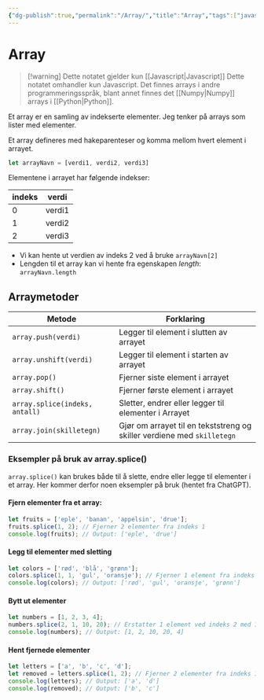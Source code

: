 ```yaml
---
{"dg-publish":true,"permalink":"/Array/","title":"Array","tags":["javascript","it1"]}
---
```



# Array
>[!warning] Dette notatet gjelder kun [[Javascript\|Javascript]]
>Dette notatet omhandler kun Javascript. Det finnes arrays i andre programmeringsspråk, blant annet finnes det [[Numpy\|Numpy]] arrays i [[Python\|Python]].

Et array er en samling av indekserte elementer. Jeg tenker på arrays som lister med elementer.

Et array defineres med hakeparenteser og komma mellom hvert element i arrayet.

```js
let arrayNavn = [verdi1, verdi2, verdi3]
```

Elementene i arrayet har følgende indekser:

| indeks | verdi |
| ---- | ---- |
| 0 | verdi1 |
| 1 | verdi2 |
| 2 | verdi3 |

* Vi kan hente ut verdien av indeks 2 ved å bruke `arrayNavn[2]`
* Lengden til et array kan vi hente fra egenskapen *length*: `arrayNavn.length`

## Arraymetoder

| Metode | Forklaring |
| ---- | ---- |
| `array.push(verdi)` | Legger til element i slutten av arrayet |
| `array.unshift(verdi)` | Legger til element i starten av arrayet |
| `array.pop()` | Fjerner siste element i arrayet |
| `array.shift()` | Fjerner første element i arrayet |
| `array.splice(indeks, antall)` | Sletter, endrer eller legger til elementer i Arrayet |
| `array.join(skilletegn)` | Gjør om arrayet til en tekststreng og skiller verdiene med `skilletegn` |

### Eksempler på bruk av array.splice()
`array.splice()` kan brukes både til å slette, endre eller legge til elementer i et array. Her kommer derfor noen eksempler på bruk (hentet fra ChatGPT).

#### Fjern elementer fra et array:
```js
let fruits = ['eple', 'banan', 'appelsin', 'drue'];
fruits.splice(1, 2); // Fjerner 2 elementer fra indeks 1
console.log(fruits); // Output: ['eple', 'drue']
```

#### Legg til elementer med sletting
```js
let colors = ['rød', 'blå', 'grønn'];
colors.splice(1, 1, 'gul', 'oransje'); // Fjerner 1 element fra indeks 1 og legger til to nye
console.log(colors); // Output: ['rød', 'gul', 'oransje', 'grønn']
```

#### Bytt ut elementer
```js
let numbers = [1, 2, 3, 4];
numbers.splice(2, 1, 10, 20); // Erstatter 1 element ved indeks 2 med 10 og legger til 20
console.log(numbers); // Output: [1, 2, 10, 20, 4]
```

#### Hent fjernede elementer
```js
let letters = ['a', 'b', 'c', 'd'];
let removed = letters.splice(1, 2); // Fjerner 2 elementer fra indeks 1 og lagrer dem i 'removed'
console.log(letters); // Output: ['a', 'd']
console.log(removed); // Output: ['b', 'c']
```
